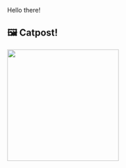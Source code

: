 Hello there!



## 🖼️ Catpost!

<sub>
    <img src="https://cdn2.thecatapi.com/images/cnt.jpg" height="256">
</sub>

